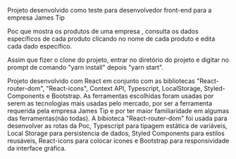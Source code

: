 Projeto desenvolvido como teste para desenvolvedor front-end para a empresa James Tip

Poc que mostra os produtos de uma empresa , consulta os dados específicos de cada produto clicando no nome de cada produto e edita cada dado específico.

Assim que fizer o clone do projeto, entrar no diretório do projeto e digitar no prompt de comando "yarn install" depois "yarn start". 

Projeto desenvolvido com React em conjunto com as bibliotecas "React-router-dom", "React-icons", Context API, Typescript, LocalStorage, Styled-Components e Bootstrap. As ferramentas escolhidas foram usadas por serem as tecnologias mais usadas pelo mercado, por ser a ferramenta requerida pela empresa James Tip e por ter maior familiaridade em algumas das ferramentas(não todas). A bibioteca "React-router-dom" foi usada para desenvolver as rotas da Poc, Typescript para tipagem estática de variáveis, Local Storage para persistencia de dados, Styled Components para estilos reusáveis, React-icons para colocar icones e Bootstrap para responsividade da interface gráfica.
